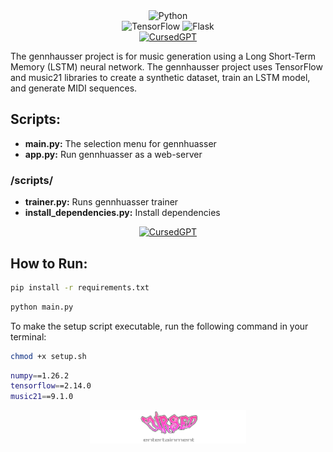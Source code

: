 <div align="center">
  <img alt="Python" src="https://img.shields.io/badge/python%20-%23323330.svg?&style=for-the-badge&logo=python&logoColor=white"/>
</div>

<div align="center">
    <img alt="TensorFlow" src="https://img.shields.io/badge/tensorflow%20-%23323330.svg?&style=for-the-badge&logo=tensorflow&logoColor=white"/>
    <img alt="Flask" src="https://img.shields.io/badge/flask%20-%23323330.svg?&style=for-the-badge&logo=flask&logoColor=white"/>
</div>

<div align="center">
<a href="https://cursedprograms.github.io/gennhausser-pr/" target="_blank">
    <img src="https://github.com/CursedPrograms/gennhausser/blob/main/demo_images/gennhausser_logo_bg.png"
        alt="CursedGPT">
</a>
</div>

The gennhausser project is for music generation using a Long Short-Term Memory (LSTM) neural network. The gennhausser project uses TensorFlow and music21 libraries to create a synthetic dataset, train an LSTM model, and generate MIDI sequences.

## Scripts:

- **main.py:** The selection menu for gennhuasser
- **app.py:** Run gennhuasser as a web-server

### /scripts/

- **trainer.py:** Runs gennhuasser trainer
- **install_dependencies.py:** Install dependencies

<div align="center">
<a href="https://cursedprograms.github.io/gennhausser-pr/" target="_blank">
    <img src="https://github.com/CursedPrograms/gennhausser/blob/main/demo_images/gennhausser_cover.png"
        alt="CursedGPT">
</a>
</div>

## How to Run:
```bash
pip install -r requirements.txt
```
```bash
python main.py
```
To make the setup script executable, run the following command in your terminal:

```bash
chmod +x setup.sh
```
```bash
numpy==1.26.2
tensorflow==2.14.0
music21==9.1.0
```
<div align="center">
<a href="https://cursed-entertainment.itch.io/" target="_blank">
    <img src="https://github.com/CursedPrograms/cursedentertainment/raw/main/images/logos/logo-wide-grey.png"
        alt="CursedEntertainment Logo" style="width:250px;">
</a>
</div>
